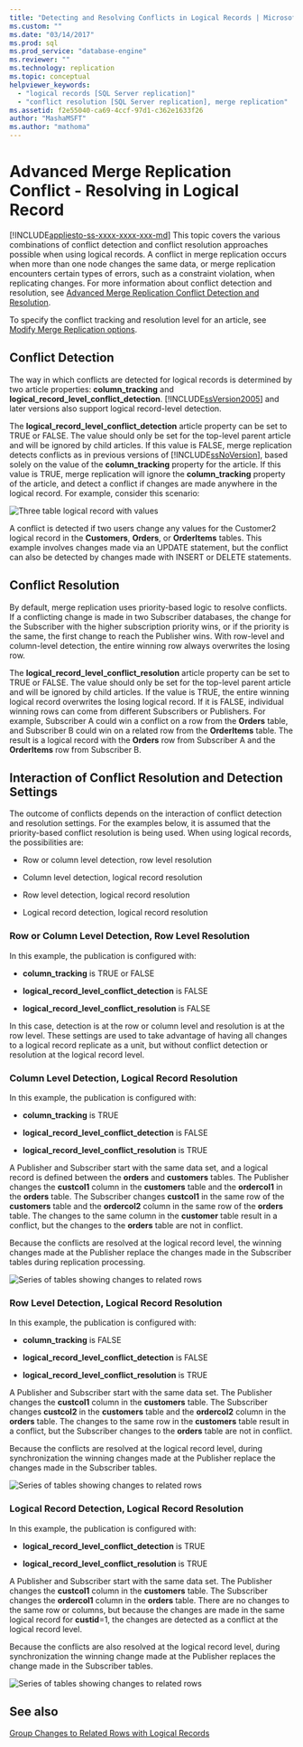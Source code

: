 ```yaml
---
title: "Detecting and Resolving Conflicts in Logical Records | Microsoft Docs"
ms.custom: ""
ms.date: "03/14/2017"
ms.prod: sql
ms.prod_service: "database-engine"
ms.reviewer: ""
ms.technology: replication
ms.topic: conceptual
helpviewer_keywords: 
  - "logical records [SQL Server replication]"
  - "conflict resolution [SQL Server replication], merge replication"
ms.assetid: f2e55040-ca69-4ccf-97d1-c362e1633f26
author: "MashaMSFT"
ms.author: "mathoma"
---
```

# Advanced Merge Replication Conflict - Resolving in Logical Record
[!INCLUDE[appliesto-ss-xxxx-xxxx-xxx-md](../../../includes/appliesto-ss-xxxx-xxxx-xxx-md.md)]
  This topic covers the various combinations of conflict detection and conflict resolution approaches possible when using logical records. A conflict in merge replication occurs when more than one node changes the same data, or merge replication encounters certain types of errors, such as a constraint violation, when replicating changes. For more information about conflict detection and resolution, see [Advanced Merge Replication Conflict Detection and Resolution](../../../relational-databases/replication/merge/advanced-merge-replication-conflict-detection-and-resolution.md).  
  
 To specify the conflict tracking and resolution level for an article, see [Modify Merge Replication options](../../../relational-databases/replication/merge/specify-merge-replication-properties.md).  
  
## Conflict Detection  
 The way in which conflicts are detected for logical records is determined by two article properties: **column_tracking** and **logical_record_level_conflict_detection**. [!INCLUDE[ssVersion2005](../../../includes/ssversion2005-md.md)] and later versions also support logical record-level detection.  
  
 The **logical_record_level_conflict_detection** article property can be set to TRUE or FALSE. The value should only be set for the top-level parent article and will be ignored by child articles. If this value is FALSE, merge replication detects conflicts as in previous versions of [!INCLUDE[ssNoVersion](../../../includes/ssnoversion-md.md)], based solely on the value of the **column_tracking** property for the article. If this value is TRUE, merge replication will ignore the **column_tracking** property of the article, and detect a conflict if changes are made anywhere in the logical record. For example, consider this scenario:  
  
 ![Three table logical record with values](../../../relational-databases/replication/merge/media/logical-records-05.gif "Three table logical record with values")  
  
 A conflict is detected if two users change any values for the Customer2 logical record in the **Customers**, **Orders**, or **OrderItems** tables. This example involves changes made via an UPDATE statement, but the conflict can also be detected by changes made with INSERT or DELETE statements.  
  
## Conflict Resolution  
 By default, merge replication uses priority-based logic to resolve conflicts. If a conflicting change is made in two Subscriber databases, the change for the Subscriber with the higher subscription priority wins, or if the priority is the same, the first change to reach the Publisher wins. With row-level and column-level detection, the entire winning row always overwrites the losing row.  
  
 The **logical_record_level_conflict_resolution** article property can be set to TRUE or FALSE. The value should only be set for the top-level parent article and will be ignored by child articles. If the value is TRUE, the entire winning logical record overwrites the losing logical record. If it is FALSE, individual winning rows can come from different Subscribers or Publishers. For example, Subscriber A could win a conflict on a row from the **Orders** table, and Subscriber B could win on a related row from the **OrderItems** table. The result is a logical record with the **Orders** row from Subscriber A and the **OrderItems** row from Subscriber B.  
  
## Interaction of Conflict Resolution and Detection Settings  
 The outcome of conflicts depends on the interaction of conflict detection and resolution settings. For the examples below, it is assumed that the priority-based conflict resolution is being used. When using logical records, the possibilities are:  
  
-   Row or column level detection, row level resolution  
  
-   Column level detection, logical record resolution  
  
-   Row level detection, logical record resolution  
  
-   Logical record detection, logical record resolution  
  
### Row or Column Level Detection, Row Level Resolution  
 In this example, the publication is configured with:  
  
-   **column_tracking** is TRUE or FALSE  
  
-   **logical_record_level_conflict_detection** is FALSE  
  
-   **logical_record_level_conflict_resolution** is FALSE  
  
 In this case, detection is at the row or column level and resolution is at the row level. These settings are used to take advantage of having all changes to a logical record replicate as a unit, but without conflict detection or resolution at the logical record level.  
  
### Column Level Detection, Logical Record Resolution  
 In this example, the publication is configured with:  
  
-   **column_tracking** is TRUE  
  
-   **logical_record_level_conflict_detection** is FALSE  
  
-   **logical_record_level_conflict_resolution** is TRUE  
  
 A Publisher and Subscriber start with the same data set, and a logical record is defined between the **orders** and **customers** tables. The Publisher changes the **custcol1** column in the **customers** table and the **ordercol1** in the **orders** table. The Subscriber changes **custcol1** in the same row of the **customers** table and the **ordercol2** column in the same row of the **orders** table. The changes to the same column in the **customer** table result in a conflict, but the changes to the **orders** table are not in conflict.  
  
 Because the conflicts are resolved at the logical record level, the winning changes made at the Publisher replace the changes made in the Subscriber tables during replication processing.  
  
 ![Series of tables showing changes to related rows](../../../relational-databases/replication/merge/media/logical-records-06.gif "Series of tables showing changes to related rows")  
  
### Row Level Detection, Logical Record Resolution  
 In this example, the publication is configured with:  
  
-   **column_tracking** is FALSE  
  
-   **logical_record_level_conflict_detection** is FALSE  
  
-   **logical_record_level_conflict_resolution** is TRUE  
  
 A Publisher and Subscriber start with the same data set. The Publisher changes the **custcol1** column in the **customers** table. The Subscriber changes **custcol2** in the **customers** table and the **ordercol2** column in the **orders** table. The changes to the same row in the **customers** table result in a conflict, but the Subscriber changes to the **orders** table are not in conflict.  
  
 Because the conflicts are resolved at the logical record level, during synchronization the winning changes made at the Publisher replace the changes made in the Subscriber tables.  
  
 ![Series of tables showing changes to related rows](../../../relational-databases/replication/merge/media/logical-records-07.gif "Series of tables showing changes to related rows")  
  
### Logical Record Detection, Logical Record Resolution  
 In this example, the publication is configured with:  
  
-   **logical_record_level_conflict_detection** is TRUE  
  
-   **logical_record_level_conflict_resolution** is TRUE  
  
 A Publisher and Subscriber start with the same data set. The Publisher changes the **custcol1** column in the **customers** table. The Subscriber changes the **ordercol1** column in the **orders** table. There are no changes to the same row or columns, but because the changes are made in the same logical record for **custid**=1, the changes are detected as a conflict at the logical record level.  
  
 Because the conflicts are also resolved at the logical record level, during synchronization the winning change made at the Publisher replaces the change made in the Subscriber tables.  
  
 ![Series of tables showing changes to related rows](../../../relational-databases/replication/merge/media/logical-records-08.gif "Series of tables showing changes to related rows")  
  
## See also  
 [Group Changes to Related Rows with Logical Records](../../../relational-databases/replication/merge/group-changes-to-related-rows-with-logical-records.md)  
  
  
